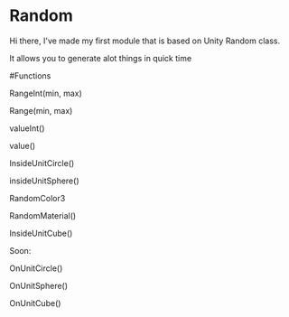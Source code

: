 # Random

Hi there, I've made my first module that is based on Unity Random class.

It allows you to generate alot things in quick time


#Functions

RangeInt(min, max)

Range(min, max)

valueInt()

value()

InsideUnitCircle()

insideUnitSphere()

RandomColor3

RandomMaterial()

InsideUnitCube()

Soon:

OnUnitCircle()

OnUnitSphere()

OnUnitCube()

